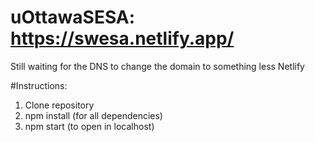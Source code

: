 # uOttawaSESA: https://swesa.netlify.app/

Still waiting for the DNS to change the domain to something less Netlify

#Instructions:
1) Clone repository
2) npm install (for all dependencies)
3) npm start (to open in localhost)
